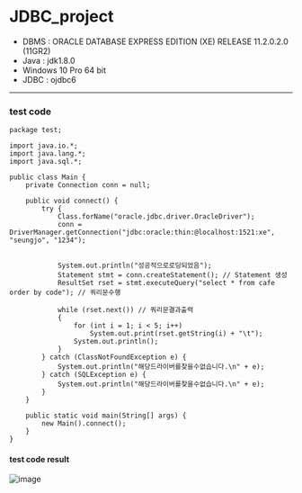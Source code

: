 # JDBC_project

- DBMS : ORACLE DATABASE EXPRESS EDITION (XE) RELEASE 11.2.0.2.0 (11GR2)
- Java : jdk1.8.0
- Windows 10 Pro 64 bit
- JDBC : ojdbc6

---
### test code
```
package test;

import java.io.*;
import java.lang.*;
import java.sql.*;

public class Main {
	private Connection conn = null;

	public void connect() {
		try {
			Class.forName("oracle.jdbc.driver.OracleDriver");
			conn = DriverManager.getConnection("jdbc:oracle:thin:@localhost:1521:xe", "seungjo", "1234");
																
																
			System.out.println("성공적으로로딩되었음");
			Statement stmt = conn.createStatement(); // Statement 생성
			ResultSet rset = stmt.executeQuery("select * from cafe order by code"); // 쿼리문수행
																
			while (rset.next()) // 쿼리문결과출력
			{
				for (int i = 1; i < 5; i++)
					System.out.print(rset.getString(i) + "\t");
				System.out.println();
			}
		} catch (ClassNotFoundException e) {
			System.out.println("해당드라이버를찾을수없습니다.\n" + e);
		} catch (SQLException e) {
			System.out.println("해당드라이버를찾을수없습니다.\n" + e);
		}
	}

	public static void main(String[] args) {
		new Main().connect();
	}
}
```
#### test code result
![image](https://user-images.githubusercontent.com/84575041/211155648-10e45c3e-2f7d-4d1c-9dc3-2e7df5a80821.png)
